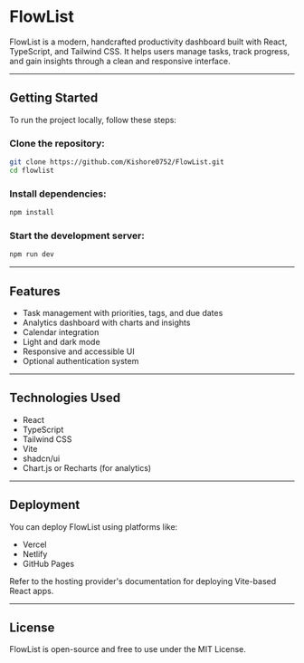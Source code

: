 # FlowList

FlowList is a modern, handcrafted productivity dashboard built with React, TypeScript, and Tailwind CSS. It helps users manage tasks, track progress, and gain insights through a clean and responsive interface.

---

## Getting Started

To run the project locally, follow these steps:

### Clone the repository:
```bash
git clone https://github.com/Kishore0752/FlowList.git
cd flowlist
```

### Install dependencies:
```bash
npm install
```

### Start the development server:
```bash
npm run dev
```

---

## Features

- Task management with priorities, tags, and due dates  
- Analytics dashboard with charts and insights  
- Calendar integration  
- Light and dark mode  
- Responsive and accessible UI  
- Optional authentication system

---

## Technologies Used

- React  
- TypeScript  
- Tailwind CSS  
- Vite  
- shadcn/ui  
- Chart.js or Recharts (for analytics)

---

## Deployment

You can deploy FlowList using platforms like:

- Vercel  
- Netlify  
- GitHub Pages  

Refer to the hosting provider's documentation for deploying Vite-based React apps.

---

## License

FlowList is open-source and free to use under the MIT License.

